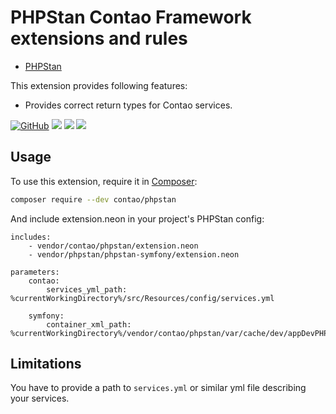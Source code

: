 PHPStan Contao Framework extensions and rules
=============================================

* [PHPStan](https://github.com/phpstan/phpstan)

This extension provides following features:

* Provides correct return types for Contao services.

<a href="https://github.com/contao/phpstan/actions"><img src="https://img.shields.io/github/workflow/status/contao/phpstan/CI/master" alt="GitHub"></a>
<a href="https://codecov.io/gh/contao/phpstan"><img src="https://codecov.io/gh/contao/phpstan/branch/master/graph/badge.svg" /></a>
<a href="https://packagist.org/packages/contao/phpstan"><img src="https://img.shields.io/packagist/v/contao/phpstan.svg" /></a>
<a href="https://packagist.org/packages/contao/phpstan"><img src="https://img.shields.io/packagist/dt/contao/phpstan.svg" /></a>


## Usage

To use this extension, require it in [Composer](https://getcomposer.org/):

```bash
composer require --dev contao/phpstan
```

And include extension.neon in your project's PHPStan config:

```
includes:
    - vendor/contao/phpstan/extension.neon
    - vendor/phpstan/phpstan-symfony/extension.neon

parameters:
    contao:
        services_yml_path: %currentWorkingDirectory%/src/Resources/config/services.yml

    symfony:
        container_xml_path: %currentWorkingDirectory%/vendor/contao/phpstan/var/cache/dev/appDevPHPStanProjectContainer.xml
```

## Limitations

You have to provide a path to `services.yml` or similar yml file describing your services.
